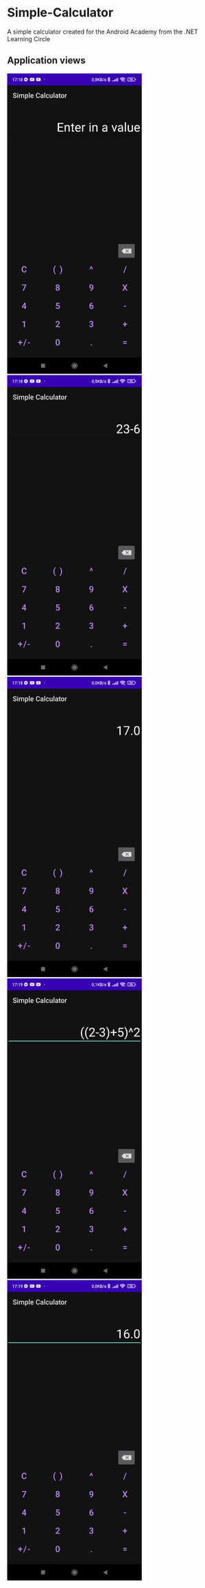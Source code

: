 # Simple-Calculator
A simple calculator created for the Android Academy from the .NET Learning Circle

## Application views
<img src ="Screen_1.jpg" widith="500" height="700"> 
<img src ="Screen_2.jpg" widith="500" height="700"> <img src ="Screen_3.jpg" widith="500" height="700">
<img src ="Screen_4.jpg" widith="500" height="700"> <img src ="Screen_5.jpg" widith="500" height="700">
